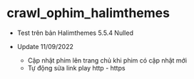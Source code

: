 # crawl_ophim_halimthemes
  - Test trên bản Halimthemes 5.5.4 Nulled

  - Update 11/09/2022
    + Cập nhật phim lên trang chủ khi phim có cập nhật mới
    + Tự động sửa link play http - https
